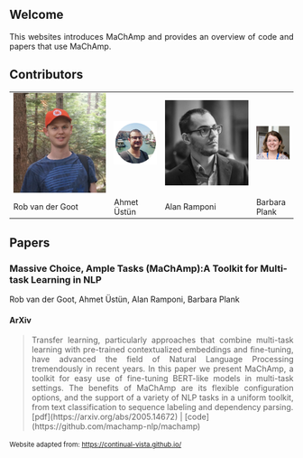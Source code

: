 ## Welcome

<div style="text-align: justify">
This websites introduces MaChAmp and provides an overview of code and papers that use MaChAmp.	 
</div>


## Contributors

<table id='contributor-table'>
  <tr>
    <td>
      <img class="headshots" src='images/rob.jpg' alt='Rob van der Goot'>
    </td>
    <td>
      <img class="headshots" src='images/ahmet.jpg' alt='Ahmet Üstün'>
    </td>
    <td>
      <img class="headshots" src='images/alan.jpg' alt='Alan Ramponi'>
    </td>
    <td>
      <img class="headshots" src='images/barbara.jpg' alt='Barbara Plank'>
    </td>
  </tr>
  <tr>
    <td>
      <div class='names'>Rob van der Goot</div>
    </td>
    <td>
      <div class='names'>Ahmet Üstün</div>
    </td>
    <td>
      <div class='names'>Alan Ramponi</div>
    </td>
    <td>
      <div class='names'>Barbara Plank</div>
    </td>
  </tr>
</table>

## Papers

### Massive Choice, Ample Tasks (MaChAmp):A Toolkit for Multi-task Learning in NLP

Rob van der Goot, Ahmet Üstün, Alan Ramponi, Barbara Plank

#### ArXiv
<blockquote>
    <div style="text-align: justify">
        Transfer learning, particularly approaches that combine multi-task learning with pre-trained contextualized embeddings and fine-tuning, have advanced the field of Natural Language Processing tremendously in recent years. In this paper we present MaChAmp, a toolkit for easy use of fine-tuning BERT-like models in multi-task settings. The benefits of MaChAmp are its flexible configuration options, and the support of a variety of NLP tasks in a uniform toolkit, from text classification to sequence labeling and dependency parsing.
    </div> [pdf](https://arxiv.org/abs/2005.14672) | [code](https://github.com/machamp-nlp/machamp)
</blockquote>


<small>Website adapted from: <a href="https://continual-vista.github.io/">https://continual-vista.github.io/</a></small>

